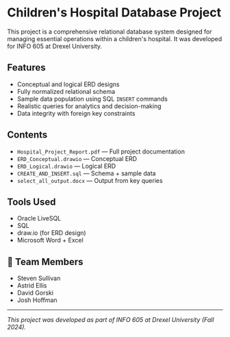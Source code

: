 # Children's Hospital Database Project

This project is a comprehensive relational database system designed for managing essential operations within a children's hospital. It was developed for INFO 605 at Drexel University.

## Features

- Conceptual and logical ERD designs
- Fully normalized relational schema
- Sample data population using SQL `INSERT` commands
- Realistic queries for analytics and decision-making
- Data integrity with foreign key constraints

## Contents

- `Hospital_Project_Report.pdf` — Full project documentation
- `ERD_Conceptual.drawio` — Conceptual ERD
- `ERD_Logical.drawio` — Logical ERD
- `CREATE_AND_INSERT.sql` — Schema + sample data
- `select_all_output.docx` — Output from key queries

## Tools Used

- Oracle LiveSQL
- SQL
- draw.io (for ERD design)
- Microsoft Word + Excel

## 👥 Team Members

- Steven Sullivan  
- Astrid Ellis  
- David Gorski  
- Josh Hoffman

---

*This project was developed as part of INFO 605 at Drexel University (Fall 2024).*

